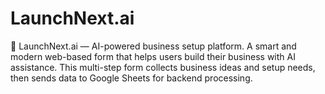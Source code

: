 # LaunchNext.ai
🚀 LaunchNext.ai — AI-powered business setup platform. A smart and modern web-based form that helps users build their business with AI assistance. This multi-step form collects business ideas and setup needs, then sends data to Google Sheets for backend processing.
